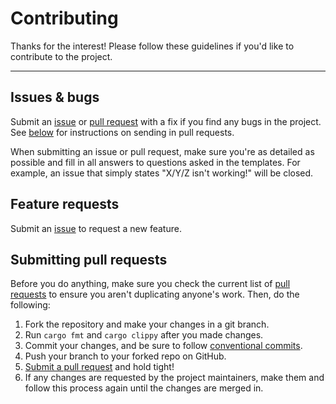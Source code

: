 # Contributing

Thanks for the interest! Please follow these guidelines if you'd like to contribute to the project.

---

## Issues & bugs

Submit an [issue][2] or [pull request][3] with a fix if you find any bugs in
the project. See [below](#submitting-pull-requests) for instructions on sending
in pull requests.

When submitting an issue or pull request, make sure you're as detailed as possible
and fill in all answers to questions asked in the templates. For example, an issue
that simply states "X/Y/Z isn't working!" will be closed.

## Feature requests

Submit an [issue][2] to request a new feature.

## Submitting pull requests

Before you do anything, make sure you check the current list of [pull requests][4]
to ensure you aren't duplicating anyone's work. Then, do the following:

1. Fork the repository and make your changes in a git branch.
2. Run `cargo fmt` and `cargo clippy` after you made changes.
3. Commit your changes, and be sure to follow [conventional commits](https://www.conventionalcommits.org/en/v1.0.0/).
4. Push your branch to your forked repo on GitHub.
5. [Submit a pull request][3] and hold tight!
6. If any changes are requested by the project maintainers, make them and follow
   this process again until the changes are merged in.


[2]: https://github.com/caycun/tdash/issues/new
[3]: https://github.com/caycun/tdash/compare
[4]: https://github.com/caycun/tdash/pulls
